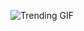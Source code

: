 
<!-- GIF_SECTION -->
![Trending GIF](https://media1.giphy.com/media/v1.Y2lkPThiYjIxNzcyajFuNzBtZjdqZmtkcng0ZDRkenBsY2Rwem1ubTF3dWRvanA1djBsdyZlcD12MV9naWZzX3NlYXJjaCZjdD1n/Dh5q0sShxgp13DwrvG/giphy.gif)
<!-- END_GIF_SECTION -->
